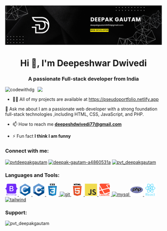 ![logo](https://github.com/codewithDG/codewithDG/blob/main/Black%20and%20Yellow%20Web%20Developer%20LinkedIn%20Banner.png)
<h1 align="center">Hi 👋, I'm Deepeshwar Dwivedi</h1>
<h3 align="center">A passionate Full-stack developer from India</h3>
<img align="right" width="400px" src="https://camo.githubusercontent.com/4d9f5ecceb711eec6e2018f38a5677dc657c9738d4a65ba3b928c41c0a45b439/68747470733a2f2f6d69726f2e6d656469756d2e636f6d2f6d61782f313336302f302a37513379765349765f7430696f4a2d5a2e676966">

<p align="left"> <img src="https://komarev.com/ghpvc/?username=codewithdg&label=Profile%20views&color=0e75b6&style=flat" alt="codewithdg" /> </p>

- 👨‍💻 All of my projects are available at https://pseudoportfolio.netlify.app<br>

💬 Ask me about I am a passionate web developer with a strong foundation full-stack technologies ,including HTML, CSS, JavaScript, and PHP.<br>
- 📫 How to reach me **deepeshdwivedi77@gmail.com**<br>

- ⚡ Fun fact **I think I am funny**<br>

<h3 align="left">Connect with me:</h3>
<p align="left">
<a href="https://twitter.com/pvtdeepakgautam" target="blank"><img align="center" src="https://raw.githubusercontent.com/rahuldkjain/github-profile-readme-generator/master/src/images/icons/Social/twitter.svg" alt="pvtdeepakgautam" height="30" width="40" /></a>
<a href="https://linkedin.com/in/deepak-gautam-a4860531a" target="blank"><img align="center" src="https://raw.githubusercontent.com/rahuldkjain/github-profile-readme-generator/master/src/images/icons/Social/linked-in-alt.svg" alt="deepak-gautam-a4860531a" height="30" width="40" /></a>
<a href="https://instagram.com/pvt_deepakgautam" target="blank"><img align="center" src="https://raw.githubusercontent.com/rahuldkjain/github-profile-readme-generator/master/src/images/icons/Social/instagram.svg" alt="pvt_deepakgautam" height="30" width="40" /></a>
</p>

<h3 align="left">Languages and Tools:</h3>
<p align="left"> <a href="https://getbootstrap.com" target="_blank" rel="noreferrer"> <img src="https://raw.githubusercontent.com/devicons/devicon/master/icons/bootstrap/bootstrap-plain-wordmark.svg" alt="bootstrap" width="40" height="40"/> </a> <a href="https://www.cprogramming.com/" target="_blank" rel="noreferrer"> <img src="https://raw.githubusercontent.com/devicons/devicon/master/icons/c/c-original.svg" alt="c" width="40" height="40"/> </a> <a href="https://www.w3schools.com/cpp/" target="_blank" rel="noreferrer"> <img src="https://raw.githubusercontent.com/devicons/devicon/master/icons/cplusplus/cplusplus-original.svg" alt="cplusplus" width="40" height="40"/> </a> <a href="https://www.w3schools.com/css/" target="_blank" rel="noreferrer"> <img src="https://raw.githubusercontent.com/devicons/devicon/master/icons/css3/css3-original-wordmark.svg" alt="css3" width="40" height="40"/> </a> <a href="https://git-scm.com/" target="_blank" rel="noreferrer"> <img src="https://www.vectorlogo.zone/logos/git-scm/git-scm-icon.svg" alt="git" width="40" height="40"/> </a> <a href="https://www.w3.org/html/" target="_blank" rel="noreferrer"> <img src="https://raw.githubusercontent.com/devicons/devicon/master/icons/html5/html5-original-wordmark.svg" alt="html5" width="40" height="40"/> </a> <a href="https://developer.mozilla.org/en-US/docs/Web/JavaScript" target="_blank" rel="noreferrer"> <img src="https://raw.githubusercontent.com/devicons/devicon/master/icons/javascript/javascript-original.svg" alt="javascript" width="40" height="40"/> </a> 
  <a href="https://laravel.com/" target="_blank" rel="noreferrer"> <img src="https://raw.githubusercontent.com/devicons/devicon/master/icons/laravel/laravel-plain-wordmark.svg" alt="laravel" width="40" height="40"/> </a> <a href="https://www.mysql.com/" target="_blank" rel="noreferrer"> 
    <img src="[https://raw.githubusercontent.com/devicons/devicon/master/icons/mysql/mysql-original-wordmark.svg](https://www.google.com/url?sa=i&url=https%3A%2F%2Fen.wikipedia.org%2Fwiki%2FLaravel&psig=AOvVaw0WVc-NLc9DnKWr2hH90P7k&ust=1743171156387000&source=images&cd=vfe&opi=89978449&ved=0CBQQjRxqFwoTCPDCjOe4qowDFQAAAAAdAAAAABAE)" alt="mysql" width="40" height="40"/> </a> <a href="https://www.php.net" target="_blank" rel="noreferrer"> <img src="https://raw.githubusercontent.com/devicons/devicon/master/icons/php/php-original.svg" alt="php" width="40" height="40"/> </a> <a href="https://reactjs.org/" target="_blank" rel="noreferrer"> <img src="https://raw.githubusercontent.com/devicons/devicon/master/icons/react/react-original-wordmark.svg" alt="react" width="40" height="40"/> </a> <a href="https://tailwindcss.com/" target="_blank" rel="noreferrer"> <img src="https://www.vectorlogo.zone/logos/tailwindcss/tailwindcss-icon.svg" alt="tailwind" width="40" height="40"/> </a> </p>

<h3 align="left">Support:</h3>
<p><a href="https://www.buymeacoffee.com/pvt_deepakgautam"> <img align="left" src="https://cdn.buymeacoffee.com/buttons/v2/default-yellow.png" height="50" width="210" alt="pvt_deepakgautam" /></a></p><br><br>
